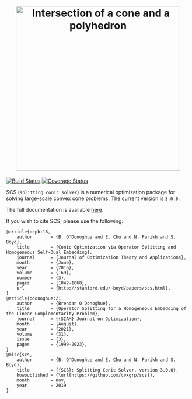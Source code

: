 <h1 align="center" margin=0px>
<img src="https://github.com/cvxgrp/scs/blob/master/docs/src/_static/scs_logo.png" alt="Intersection of a cone and a polyhedron" width="450">
</h1>

[![Build Status](https://github.com/cvxgrp/scs/actions/workflows/build.yml/badge.svg)](https://github.com/cvxgrp/scs/actions/workflows/build.yml)
[![Coverage Status](https://coveralls.io/repos/github/cvxgrp/scs/badge.svg?branch=master)](https://coveralls.io/github/cvxgrp/scs?branch=master)


SCS (`splitting conic solver`) is a numerical optimization package for solving
large-scale convex cone problems. The current version is `3.0.0`.

The full documentation is available [here](https://www.cvxgrp.org/scs/).

If you wish to cite SCS, please use the following:
```
@article{ocpb:16,
    author       = {B. O'Donoghue and E. Chu and N. Parikh and S. Boyd},
    title        = {Conic Optimization via Operator Splitting and Homogeneous Self-Dual Embedding},
    journal      = {Journal of Optimization Theory and Applications},
    month        = {June},
    year         = {2016},
    volume       = {169},
    number       = {3},
    pages        = {1042-1068},
    url          = {http://stanford.edu/~boyd/papers/scs.html},
}
@article{odonoghue:21,
    author       = {Brendan O'Donoghue},
    title        = {Operator Splitting for a Homogeneous Embedding of the Linear Complementarity Problem},
    journal      = {{SIAM} Journal on Optimization},
    month        = {August},
    year         = {2021},
    volume       = {31},
    issue        = {3},
    pages        = {1999-2023},
}
@misc{scs,
    author       = {B. O'Donoghue and E. Chu and N. Parikh and S. Boyd},
    title        = {{SCS}: Splitting Conic Solver, version 3.0.0},
    howpublished = {\url{https://github.com/cvxgrp/scs}},
    month        = nov,
    year         = 2019
}
```

